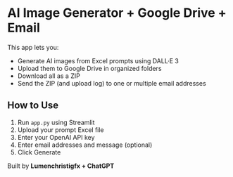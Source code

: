 # AI Image Generator + Google Drive + Email

This app lets you:
- Generate AI images from Excel prompts using DALL·E 3
- Upload them to Google Drive in organized folders
- Download all as a ZIP
- Send the ZIP (and upload log) to one or multiple email addresses

## How to Use
1. Run `app.py` using Streamlit
2. Upload your prompt Excel file
3. Enter your OpenAI API key
4. Enter email addresses and message (optional)
5. Click Generate

Built by **Lumenchristigfx + ChatGPT**

